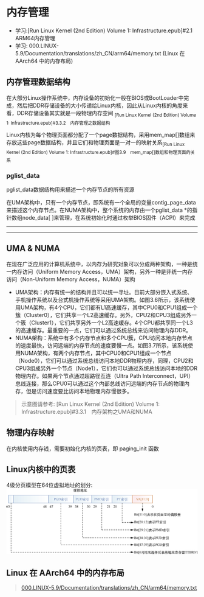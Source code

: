 # 内存管理
- 学习:[Run Linux Kernel (2nd Edition) Volume 1: Infrastructure.epub]#2.1　ARM64内存管理
- 学习: 000.LINUX-5.9/Documentation/translations/zh_CN/arm64/memory.txt (Linux 在 AArch64 中的内存布局)


## 内存管理数据结构
在大部分Linux操作系统中，内存设备的初始化一般在BIOS或BootLoader中完成，然后把DDR存储设备的大小传递给Linux内核，因此从Linux内核的角度来看，DDR存储设备其实就是一段物理内存空间 <sub>[Run Linux Kernel (2nd Edition) Volume 1: Infrastructure.epub]#3.3.2　内存管理之数据结构</sub>




Linux内核为每个物理页面都分配了一个page数据结构，采用mem_map[]数组来存放这些page数据结构，并且它们和物理页面是一对一的映射关系<sub>[Run Linux Kernel (2nd Edition) Volume 1: Infrastructure.epub]#图3.9　mem_map[]数组和物理页面的关系</sub>

###  pglist_data
pglist_data数据结构用来描述一个内存节点的所有资源

在UMA架构中，只有一个内存节点，即系统有一个全局的变量contig_page_data来描述这个内存节点。在NUMA架构中，整个系统的内存由一个pglist_data *的指针数组node_data[ ]来管理，在系统初始化时通过枚举BIOS固件（ACPI）来完成

---

---
## UMA & NUMA
在现在广泛应用的计算机系统中，以内存为研究对象可以分成两种架构，一种是统一内存访问（Uniform Memory Access，UMA）架构，另外一种是非统一内存访问（Non-Uniform Memory Access，NUMA）架构

- UMA架构：内存有统一的结构并且可以统一寻址。目前大部分嵌入式系统、手机操作系统以及台式机操作系统等采用UMA架构。如图3.6所示，该系统使用UMA架构，有4个CPU，它们都有L1高速缓存，其中CPU0和CPU1组成一个簇（Cluster0），它们共享一个L2高速缓存。另外，CPU2和CPU3组成另外一个簇（Cluster1），它们共享另外一个L2高速缓存。4个CPU都共享同一个L3的高速缓存。最重要的一点，它们可以通过系统总线来访问物理内存DDR。
- NUMA架构：系统中有多个内存节点和多个CPU簇，CPU访问本地内存节点的速度最快，访问远端的内存节点的速度要慢一点。如图3.7所示，该系统使用NUMA架构，有两个内存节点，其中CPU0和CPU1组成一个节点（Node0），它们可以通过系统总线访问本地DDR物理内存，同理，CPU2和CPU3组成另外一个节点（Node1），它们也可以通过系统总线访问本地的DDR物理内存。如果两个节点通过超路径互连（Ultra Path Interconnect，UPI）总线连接，那么CPU0可以通过这个内部总线访问远端的内存节点的物理内存，但是访问速度要比访问本地物理内存慢很多。

> 示意图请参考: [Run Linux Kernel (2nd Edition) Volume 1: Infrastructure.epub]#3.3.1　内存架构之UMA和NUMA

## 物理内存映射
在内核使用内存钱，需要初始化内核的页表，即 paging_init 函数

## Linux内核中的页表
4级分页模型在64位虚拟地址的划分:![va_part.png](./999.IMGS/va_part.png)

## Linux 在 AArch64 中的内存布局
> [000.LINUX-5.9/Documentation/translations/zh_CN/arm64/memory.txt](../../000.SOURCE_CODE/000.LINUX-5.9/000.LINUX-5.9/Documentation/translations/zh_CN/arm64/memory.txt)
